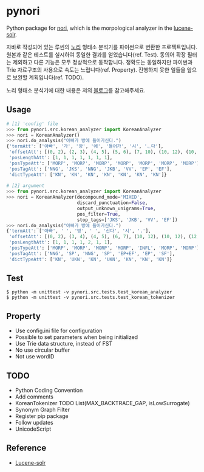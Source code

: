 # pynori

Python package for [nori](https://github.com/apache/lucene-solr/tree/master/lucene/analysis/nori), which is the morpological analyzer in the [lucene-solr](https://github.com/apache/lucene-solr).

자바로 작성되어 있는 루씬의 [노리](https://github.com/apache/lucene-solr/tree/master/lucene/analysis/nori) 형태소 분석기를 파이썬으로 변환한 프로젝트입니다. 원본과 같은 테스트를 실시하여 동일한 결과를 얻었습니다(ref. Test). 동의어 확장 필터는 제외하고 다른 기능은 모두 정상적으로 동작합니다. 정확도는 동일하지만 파이썬과 Trie 자료구조의 사용으로 속도는 느립니다(ref. Property). 진행하지 못한 일들을 앞으로 보완할 계획입니다(ref. TODO).

노리 형태소 분석기에 대한 내용은 저의 [블로그](https://gritmind.github.io/2019/05/nori-deep-dive.html)를 참고해주세요.


## Usage

```python
# [1] 'config' file
>>> from pynori.src.korean_analyzer import KoreanAnalyzer
>>> nori = KoreanAnalyzer()
>>> nori.do_analysis("아빠가 방에 들어가신다.")
{'termAtt': ['아빠', '가', '방', '에', '들어가', '시', 'ᆫ다'],
 'offsetAtt': [(0, 2), (2, 3), (4, 5), (5, 6), (7, 10), (10, 12), (10, 12)],
 'posLengthAtt': [1, 1, 1, 1, 1, 1, 1],
 'posTypeAtt': ['MORP', 'MORP', 'MORP', 'MORP', 'MORP', 'MORP', 'MORP'],
 'posTagAtt': ['NNG', 'JKS', 'NNG', 'JKB', 'VV', 'EP', 'EF'],
 'dictTypeAtt': ['KN', 'KN', 'KN', 'KN', 'KN', 'KN', 'KN']}
 
# [2] argument
>>> from pynori.src.korean_analyzer import KoreanAnalyzer
>>> nori = KoreanAnalyzer(decompound_mode='MIXED',
                          discard_punctuation=False,
						  output_unknown_unigrams=True,
                          pos_filter=True,
                          stop_tags=['JKS', 'JKB', 'VV', 'EF'])
>>> nori.do_analysis("아빠가 방에 들어가신다.")
{'termAtt': ['아빠', ' ', '방', ' ', '신다', '시', '.'],
 'offsetAtt': [(0, 2), (3, 4), (4, 5), (6, 7), (10, 12), (10, 12), (12, 13)],
 'posLengthAtt': [1, 1, 1, 1, 2, 1, 1],
 'posTypeAtt': ['MORP', 'MORP', 'MORP', 'MORP', 'INFL', 'MORP', 'MORP'],
 'posTagAtt': ['NNG', 'SP', 'NNG', 'SP', 'EP+EF', 'EP', 'SF'],
 'dictTypeAtt': ['KN', 'UKN', 'KN', 'UKN', 'KN', 'KN', 'KN']}
```

## Test
```
$ python -m unittest -v pynori.src.tests.test_korean_analyzer
$ python -m unittest -v pynori.src.tests.test_korean_tokenizer
```


## Property

* Use config.ini file for configuration
* Possible to set parameters when being initialized
* Use Trie data structure, instead of FST
* No use circular buffer
* Not use wordID


## TODO

* Python Coding Convention 
* Add comments
* KoreanTokenizer TODO List(MAX_BACKTRACE_GAP, isLowSurrogate)
* Synonym Graph Filter
* Register pip package
* Follow updates
* UnicodeScript

## Reference
* [Lucene-solr](https://github.com/apache/lucene-solr/tree/master/lucene/analysis/nori)
